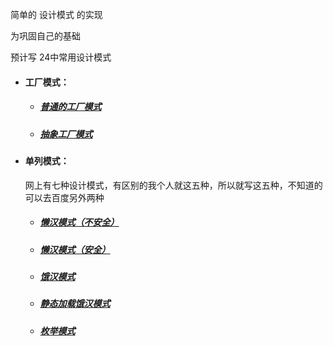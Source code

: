 简单的 设计模式 的实现

 为巩固自己的基础
 
 预计写 24中常用设计模式
 
 -  #### 工厂模式：
    
     - ##### [普通的工厂模式](https://github.com/GiftedDrogon/dragon-structure/blob/1450fda3505547dc0797a96336f835c904c465c3/factory-structure/src/main/java/com/dragon/talon/structure/factory/base/AnimalFactory.java)
        
      - ##### [抽象工厂模式](https://github.com/GiftedDrogon/dragon-structure/blob/1450fda3505547dc0797a96336f835c904c465c3/factory-structure/src/main/java/com/dragon/talon/structure/factory/abstraction/AbstractionFactory.java)
      
      
 -  ####                    单列模式：
 
    网上有七种设计模式，有区别的我个人就这五种，所以就写这五种，不知道的可以去百度另外两种
         
      - ##### [懒汉模式（不安全）](https://github.com/GiftedDrogon/dragon-structure/blob/ec3b935e2a763e9cb2f9874bb2f7692ee0164db2/factory-structure/src/main/java/com/dragon/talon/structure/singleton/UnsafeLazySingleton.java)
      
      - ##### [懒汉模式（安全）](https://github.com/GiftedDrogon/dragon-structure/blob/ec3b935e2a763e9cb2f9874bb2f7692ee0164db2/factory-structure/src/main/java/com/dragon/talon/structure/singleton/SafeLazySingletion.java)
      
      - ##### [饿汉模式](https://github.com/GiftedDrogon/dragon-structure/blob/ec3b935e2a763e9cb2f9874bb2f7692ee0164db2/factory-structure/src/main/java/com/dragon/talon/structure/singleton/HungerSingletion.java)
      
      - ##### [静态加载饿汉模式](https://github.com/GiftedDrogon/dragon-structure/blob/ec3b935e2a763e9cb2f9874bb2f7692ee0164db2/factory-structure/src/main/java/com/dragon/talon/structure/singleton/StaticSingleton.java)

      - ##### [枚举模式](https://github.com/GiftedDrogon/dragon-structure/blob/ec3b935e2a763e9cb2f9874bb2f7692ee0164db2/factory-structure/src/main/java/com/dragon/talon/structure/singleton/SingletonEnum.java)
      